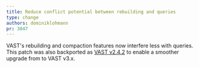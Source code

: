 ```yaml
---
title: Reduce conflict potential between rebuilding and queries
type: change
authors: dominiklohmann
pr: 3047
---
```


VAST's rebuilding and compaction features now interfere less with queries. This
patch was also backported as [VAST v2.4.2](https://vast.io/changelog#v242) to
enable a smoother upgrade from to VAST v3.x.
